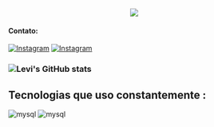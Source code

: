 <h1 align="center">
    <img src="https://readme-typing-svg.herokuapp.com/?font=Righteous&size=35&center=true&vCenter=true&width=500&height=70&duration=4000&lines=Olá!+👋;+Sou+o+Levi+Cruz!;" />
</h1>

#### Contato:
[![Instagram](https://img.shields.io/badge/LinkedIn-0077B5?style=for-the-badge&logo=linkedin&logoColor=white)](https://www.linkedin.com/in/Levi-cruz-11799b261/)
[![Instagram](https://img.shields.io/badge/Instagram-E4405F?style=for-the-badge&logo=instagram&logoColor=white)](https://www.instagram.com/dev_cruz01/)


### ![Levi's GitHub stats](https://github-readme-stats.vercel.app/api?username=Devcruzz&show_icons=true&theme=radical)

## Tecnologias que uso constantemente :
<div style= "display: inline_block">
    <img aling= "center "alt="mysql" src="https://img.shields.io/badge/PHP-777BB4?style=for-the-badge&logo=php&logoColor=white">
    <img aling= "center "alt="mysql" src="https://img.shields.io/badge/MySQL-00000F?style=for-the-badge&logo=mysql&logoColor=white">
</div>
